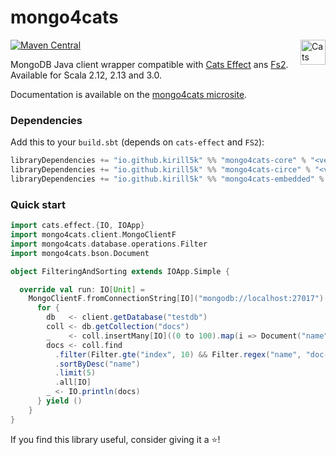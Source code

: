 mongo4cats
==========

[![Maven Central](https://img.shields.io/maven-central/v/io.github.kirill5k/mongo4cats-core_2.13.svg)](http://search.maven.org/#search%7Cga%7C1%mongo4cats-core)
<a href="https://typelevel.org/cats/"><img src="https://typelevel.org/cats/img/cats-badge.svg" height="40px" align="right" alt="Cats friendly" /></a>

MongoDB Java client wrapper compatible with [Cats Effect](https://typelevel.org/cats-effect/) ans [Fs2](http://fs2.io/).
Available for Scala 2.12, 2.13 and 3.0.

Documentation is available on the [mongo4cats microsite](https://kirill5k.github.io/mongo4cats/docs/).

### Dependencies

Add this to your `build.sbt` (depends on `cats-effect` and `FS2`):

```scala
libraryDependencies += "io.github.kirill5k" %% "mongo4cats-core" % "<version>"
libraryDependencies += "io.github.kirill5k" %% "mongo4cats-circe" % "<version>"// circe support
libraryDependencies += "io.github.kirill5k" %% "mongo4cats-embedded" % "<version>" // embedded-mongodb
```

### Quick start

```scala
import cats.effect.{IO, IOApp}
import mongo4cats.client.MongoClientF
import mongo4cats.database.operations.Filter
import mongo4cats.bson.Document

object FilteringAndSorting extends IOApp.Simple {

  override val run: IO[Unit] =
    MongoClientF.fromConnectionString[IO]("mongodb://localhost:27017").use { client =>
      for {
        db   <- client.getDatabase("testdb")
        coll <- db.getCollection("docs")
        _    <- coll.insertMany[IO]((0 to 100).map(i => Document("name" -> s"doc-$i", "index" -> i)))
        docs <- coll.find
          .filter(Filter.gte("index", 10) && Filter.regex("name", "doc-[1-9]0"))
          .sortByDesc("name")
          .limit(5)
          .all[IO]
        _ <- IO.println(docs)
      } yield ()
    }
}
```

If you find this library useful, consider giving it a ⭐!